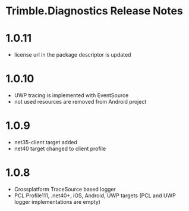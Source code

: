 # Trimble.Diagnostics Release Notes

# 1.0.11

* license url in the package descriptor is updated

# 1.0.10

* UWP tracing is implemented with EventSource
* not used resources are removed from Android project

# 1.0.9

* net35-client target added
* net40 target changed to client profile

# 1.0.8

* Crossplatform TraceSource based logger
* PCL Profile111, .net40+, iOS, Android, UWP targets (PCL and UWP logger implementations are empty)
